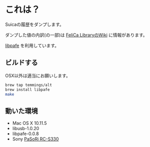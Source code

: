 # これは？

Suicaの履歴をダンプします。

ダンプした値の内訳(の一部)は
[FeliCa LibraryのWiki](https://osdn.jp/projects/felicalib/wiki/suica)
に情報があります。

[libpafe](https://github.com/rfujita/libpafe) を利用しています。

## ビルドする

OSX以外は適当にお願いします。

```bash
brew tap temmings/alt
brew install libpafe
make
```

## 動いた環境

- Mac OS X 10.11.5
- libusb-1.0.20
- libpafe-0.0.8
- Sony [PaSoRi RC-S330](http://www.amazon.co.jp/gp/product/B001MVPD8U/ref=as_li_ss_tl?ie=UTF8&camp=247&creative=7399&creativeASIN=B001MVPD8U&linkCode=as2&tag=selfcoreorg-22)
